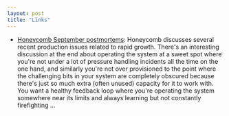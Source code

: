 ```yaml
---
layout: post
title: "Links"
---
```


* [Honeycomb September postmortems](https://www.honeycomb.io/blog/incident-resolution-september-retrospective/): Honeycomb discusses several recent production issues related to rapid growth. There's an interesting discussion at the end about operating the system at a sweet spot where you're not under a lot of pressure handling incidents all the time on the one hand, and similarly you're not over provisioned to the point where the challenging bits in your system are completely obscured because there's just so much extra (often unused) capacity for it to work with. You want a healthy feedback loop where you're operating the system somewhere near its limits and always learning but not constantly firefighting ...
